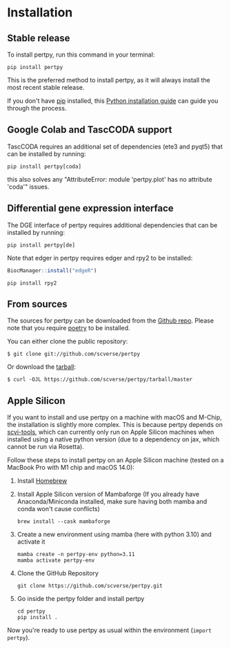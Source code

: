 ```{highlight} shell

```

# Installation

## Stable release

To install pertpy, run this command in your terminal:

```console
pip install pertpy
```

This is the preferred method to install pertpy, as it will always install the most recent stable release.

If you don't have [pip] installed, this [Python installation guide] can guide you through the process.

## Google Colab and TascCODA support

TascCODA requires an additional set of dependencies (ete3 and pyqt5) that can be installed by running:

```console
pip install pertpy[coda]
```

this also solves any "AttributeError: module 'pertpy.plot' has no attribute 'coda'" issues.

## Differential gene expression interface

The DGE interface of pertpy requires additional dependencies that can be installed by running:

```console
pip install pertpy[de]
```

Note that edger in pertpy requires edger and rpy2 to be installed:

```R
BiocManager::install("edgeR")
```

```console
pip install rpy2
```

## From sources

The sources for pertpy can be downloaded from the [Github repo].
Please note that you require [poetry] to be installed.

You can either clone the public repository:

```console
$ git clone git://github.com/scverse/pertpy
```

Or download the [tarball]:

```console
$ curl -OJL https://github.com/scverse/pertpy/tarball/master
```

## Apple Silicon

If you want to install and use pertpy on a machine with macOS and M-Chip, the installation is slightly more complex.
This is because pertpy depends on [scvi-tools], which can currently only run on Apple Silicon machines when installed
using a native python version (due to a dependency on jax, which cannot be run via Rosetta).

Follow these steps to install pertpy on an Apple Silicon machine (tested on a MacBook Pro with M1 chip and macOS 14.0):

1. Install [Homebrew]

2. Install Apple Silicon version of Mambaforge (If you already have Anaconda/Miniconda installed, make sure
   having both mamba and conda won't cause conflicts)

    ```console
    brew install --cask mambaforge
    ```

3. Create a new environment using mamba (here with python 3.10) and activate it

    ```console
    mamba create -n pertpy-env python=3.11
    mamba activate pertpy-env
    ```

4. Clone the GitHub Repository

    ```console
    git clone https://github.com/scverse/pertpy.git
    ```

5. Go inside the pertpy folder and install pertpy

    ```console
    cd pertpy
    pip install .
    ```

Now you're ready to use pertpy as usual within the environment (`import pertpy`).

[github repo]: https://github.com/scverse/pertpy
[pip]: https://pip.pypa.io
[poetry]: https://python-poetry.org/
[python installation guide]: http://docs.python-guide.org/en/latest/starting/installation/
[tarball]: https://github.com/scverse/pertpy/tarball/master
[scvi-tools]: https://docs.scvi-tools.org/en/latest/installation.html
[Homebrew]: https://brew.sh/
